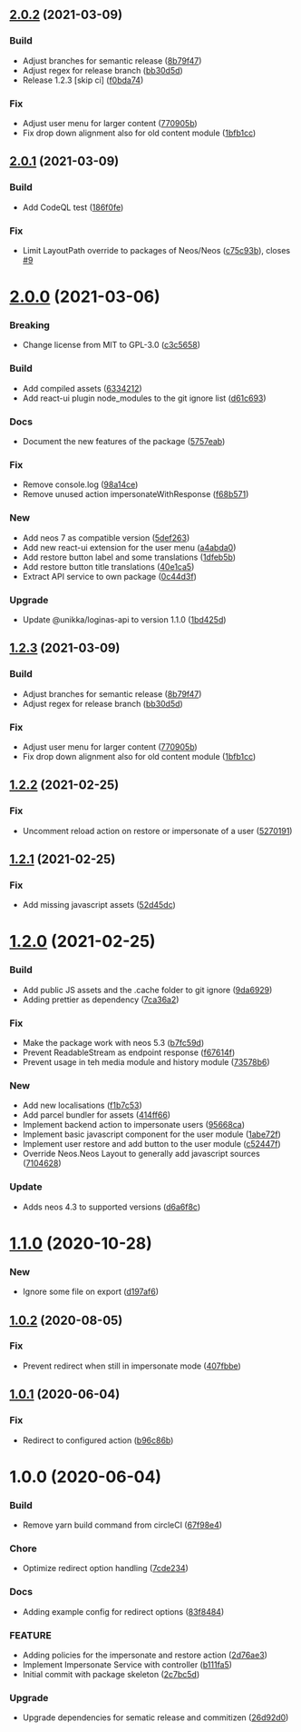 ## [2.0.2](https://github.com/unikka/login-as/compare/v2.0.1...v2.0.2) (2021-03-09)


### Build

* Adjust branches for semantic release ([8b79f47](https://github.com/unikka/login-as/commit/8b79f4763d4aae4d65e59c6478e1fe80bf204600))
* Adjust regex for release branch ([bb30d5d](https://github.com/unikka/login-as/commit/bb30d5db36f67a278c55ff998fa1e04181d8568f))
* Release 1.2.3 [skip ci] ([f0bda74](https://github.com/unikka/login-as/commit/f0bda74a33fb612bf876a1efc813f9b0f904168b))

### Fix

* Adjust user menu for larger content ([770905b](https://github.com/unikka/login-as/commit/770905b7829d4fcd7f6b9bdf572f7072977e7bb6))
* Fix drop down alignment also for old content module ([1bfb1cc](https://github.com/unikka/login-as/commit/1bfb1cc3618b8780ecdb9bc1c681b0b09b6acad9))

## [2.0.1](https://github.com/unikka/login-as/compare/v2.0.0...v2.0.1) (2021-03-09)


### Build

* Add CodeQL test ([186f0fe](https://github.com/unikka/login-as/commit/186f0fe1ffae0769f6161b30509f548a8d7fb37f))

### Fix

* Limit LayoutPath override to packages of Neos/Neos ([c75c93b](https://github.com/unikka/login-as/commit/c75c93b23b3c1ad320b7ae49a7bda7fed7fd2a68)), closes [#9](https://github.com/unikka/login-as/issues/9)

# [2.0.0](https://github.com/unikka/login-as/compare/v1.2.2...v2.0.0) (2021-03-06)


### Breaking

* Change license from MIT to GPL-3.0 ([c3c5658](https://github.com/unikka/login-as/commit/c3c5658d9fbb31c293eac912d8102cb014dc7cea))

### Build

* Add compiled assets ([6334212](https://github.com/unikka/login-as/commit/63342122c058d11c6bfdd61b89c09a73226d2faa))
* Add react-ui plugin node_modules to the git ignore list ([d61c693](https://github.com/unikka/login-as/commit/d61c6935022847611455deea1e844726df937c40))

### Docs

* Document the new features of the package ([5757eab](https://github.com/unikka/login-as/commit/5757eabb775fcd5a75940e3ba9661f80e1829033))

### Fix

* Remove console.log ([98a14ce](https://github.com/unikka/login-as/commit/98a14ce5de48c9fd05c772b4b8b556537edb0d11))
* Remove unused action impersonateWithResponse ([f68b571](https://github.com/unikka/login-as/commit/f68b5717a09d814387df7d6a80e1ca968b467c44))

### New

* Add neos 7 as compatible version ([5def263](https://github.com/unikka/login-as/commit/5def263ac2b184ea35c2eda5b1b19cc08148dc4e))
* Add new react-ui extension for the user menu ([a4abda0](https://github.com/unikka/login-as/commit/a4abda09acfaa73c0e4883f24677c6623624ab68))
* Add restore button label and some translations ([1dfeb5b](https://github.com/unikka/login-as/commit/1dfeb5b6de92ccbeda1c1c1c0919a196afd36e2c))
* Add restore button title translations ([40e1ca5](https://github.com/unikka/login-as/commit/40e1ca5b1de16560449038fdc4abf755a6a264b6))
* Extract API service to own package ([0c44d3f](https://github.com/unikka/login-as/commit/0c44d3ffffc85c97631ee89a4ea8f0fed1250d03))

### Upgrade

* Update @unikka/loginas-api to version 1.1.0 ([1bd425d](https://github.com/unikka/login-as/commit/1bd425d9807debcec8e8b8a9f2f8bf56e7737ec5))

## [1.2.3](https://github.com/unikka/login-as/compare/v1.2.2...v1.2.3) (2021-03-09)


### Build

* Adjust branches for semantic release ([8b79f47](https://github.com/unikka/login-as/commit/8b79f4763d4aae4d65e59c6478e1fe80bf204600))
* Adjust regex for release branch ([bb30d5d](https://github.com/unikka/login-as/commit/bb30d5db36f67a278c55ff998fa1e04181d8568f))

### Fix

* Adjust user menu for larger content ([770905b](https://github.com/unikka/login-as/commit/770905b7829d4fcd7f6b9bdf572f7072977e7bb6))
* Fix drop down alignment also for old content module ([1bfb1cc](https://github.com/unikka/login-as/commit/1bfb1cc3618b8780ecdb9bc1c681b0b09b6acad9))

## [1.2.2](https://github.com/unikka/login-as/compare/v1.2.1...v1.2.2) (2021-02-25)


### Fix

* Uncomment reload action on restore or impersonate of a user ([5270191](https://github.com/unikka/login-as/commit/5270191e73a2f07755083b5c84d65b010384803c))

## [1.2.1](https://github.com/unikka/login-as/compare/v1.2.0...v1.2.1) (2021-02-25)


### Fix

* Add missing javascript assets ([52d45dc](https://github.com/unikka/login-as/commit/52d45dcba0d3d5ff4a29723d555cefefba668502))

# [1.2.0](https://github.com/unikka/login-as/compare/v1.1.0...v1.2.0) (2021-02-25)


### Build

* Add public JS assets and the .cache folder to git ignore ([9da6929](https://github.com/unikka/login-as/commit/9da69293992a6b71a74cbc1927a8dbb3ab126b70))
* Adding prettier as dependency ([7ca36a2](https://github.com/unikka/login-as/commit/7ca36a290908e8ba1de5a854679e18e70d820eb5))

### Fix

* Make the package work with neos 5.3 ([b7fc59d](https://github.com/unikka/login-as/commit/b7fc59dbc08213b235d6c17527f0fc876466b25e))
* Prevent ReadableStream as endpoint response ([f67614f](https://github.com/unikka/login-as/commit/f67614f6bffa9b5b5033c6b64c101ca05fc74c9a))
* Prevent usage in teh media module and history module ([73578b6](https://github.com/unikka/login-as/commit/73578b6c9cbf55d54242a1cdbb11965ea86b5a75))

### New

* Add new localisations ([f1b7c53](https://github.com/unikka/login-as/commit/f1b7c5386f7ef803833076ba81e067cafaf9c785))
* Add parcel bundler for assets ([414ff66](https://github.com/unikka/login-as/commit/414ff66ff72fefefa64b64737d6edb90d0326bbb))
* Implement backend action to impersonate users ([95668ca](https://github.com/unikka/login-as/commit/95668ca36ceae5c596add99bd126879402c003e3))
* Implement basic javascript component for the user module ([1abe72f](https://github.com/unikka/login-as/commit/1abe72fc047601b94fa83a43cdae660b3802f0c6))
* Implement user restore and add button to the user module ([c52447f](https://github.com/unikka/login-as/commit/c52447f264fa54582d63613ac0f75b28aede60ba))
* Override Neos.Neos Layout to generally add javascript sources ([7104628](https://github.com/unikka/login-as/commit/71046281c3a5743b5e316c4873f52090fa3a6171))

### Update

* Adds neos 4.3 to supported versions ([d6a6f8c](https://github.com/unikka/login-as/commit/d6a6f8c26530c4475950dd22aad5e17e1ba48623))

# [1.1.0](https://github.com/unikka/login-as/compare/v1.0.2...v1.1.0) (2020-10-28)


### New

* Ignore some file on export ([d197af6](https://github.com/unikka/login-as/commit/d197af6a71315103a92d043e269bf55917867e57))

## [1.0.2](https://github.com/unikka/login-as/compare/v1.0.1...v1.0.2) (2020-08-05)


### Fix

* Prevent redirect when still in impersonate mode ([407fbbe](https://github.com/unikka/login-as/commit/407fbbecb3efdef9a152112b32be79b056feaa43))

## [1.0.1](https://github.com/unikka/login-as/compare/v1.0.0...v1.0.1) (2020-06-04)


### Fix

* Redirect to configured action ([b96c86b](https://github.com/unikka/login-as/commit/b96c86bf46d4ad6f263810c8b585eac8ac132fde))

# 1.0.0 (2020-06-04)


### Build

* Remove yarn build command from circleCI ([67f98e4](https://github.com/unikka/login-as/commit/67f98e4a1b7a6be40e7b03ff7bcf601ca1f3b908))

### Chore

* Optimize redirect option handling ([7cde234](https://github.com/unikka/login-as/commit/7cde234a31cd521057c989f9869c3c58d0b1ba0b))

### Docs

* Adding example config for redirect options ([83f8484](https://github.com/unikka/login-as/commit/83f848455fe869e0e6e26cafc91d5bcb4a3d2955))

### FEATURE

* Adding policies for the impersonate and restore action ([2d76ae3](https://github.com/unikka/login-as/commit/2d76ae3ccb537d6e73846ded0779d1bae888c53d))
* Implement Impersonate Service with controller ([b111fa5](https://github.com/unikka/login-as/commit/b111fa5fb8f7c9f8aa4502daa464ea8c822a4515))
* Initial commit with package skeleton ([2c7bc5d](https://github.com/unikka/login-as/commit/2c7bc5decf8fde77a73c55c4ef371b595be9fa1f))

### Upgrade

* Upgrade dependencies for sematic release and commitizen ([26d92d0](https://github.com/unikka/login-as/commit/26d92d0ad8987e7c186b8a10e1a10339a2666fc2))
